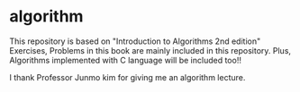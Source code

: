 # algorithm
This repository is based on "Introduction to Algorithms 2nd edition"  
Exercises, Problems in this book are mainly included in this repository. Plus, Algorithms implemented with C language will be included too!!  

I thank Professor Junmo kim for giving me an algorithm lecture.
